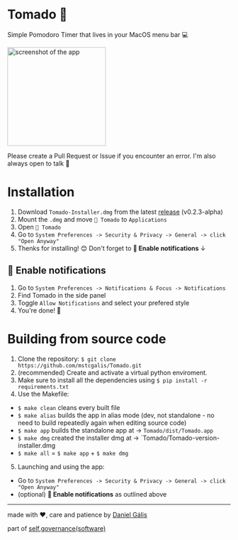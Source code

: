 # Tomado 🍅

Simple Pomodoro Timer that lives in your MacOS menu bar 💻

<img width="222" alt="screenshot of the app" src="https://user-images.githubusercontent.com/77400726/169261760-777aa046-c670-432d-8a31-c3e76d2590ed.png">

Please create a Pull Request or Issue if you encounter an error. I'm also always open to talk 🌱

# Installation

1. Download `Tomado-Installer.dmg` from the latest [release](https://github.com/mstcgalis/Tomado/releases/tag/v0.2.4-alpha) (v0.2.3-alpha)
2. Mount the `.dmg` and move `🍅 Tomado` to `Applications`
3. Open `🍅 Tomado`
4. Go to `System Preferences -> Security & Privacy -> General -> click "Open Anyway"`
5. Thenks for installing! 😊 Don't forget to **🔔 Enable notifications** ↓

## 🔔 Enable notifications

1. Go to `System Preferences -> Notifications & Focus -> Notifications`
2. Find Tomado in the side panel
3. Toggle `Allow Notifications` and select your prefered style
4. You're done! 🌸 

# Building from source code

1. Clone the repository: `$ git clone https://github.com/mstcgalis/Tomado.git`
2. (recommended) Create and activate a virtual python enviroment.
3. Make sure to install all the dependencies using `$ pip install -r requirements.txt`
4. Use the Makefile:
  - `$ make clean` cleans every built file
  - `$ make alias` builds the app in alias mode (dev, not standalone - no need to build repeatedly again when editing source code)
  - `$ make app` builds the standalone app at -> `Tomado/dist/Tomado.app`
  - `$ make dmg` created the installer dmg at -> `Tomado/Tomado-version-installer.dmg
  - `$ make all` = `$ make app` + `$ make dmg`

5. Launching and using the app:
  - Go to `System Preferences -> Security & Privacy -> General -> click "Open Anyway"`
  - (optional) **🔔 Enable notifications** as outlined above

---

made with ❤️, care and patience by [Daniel Gális](https://www.are.na/daniel-galis)

part of [self.governance(software)](https://www.are.na/daniel-galis/self-governance)
